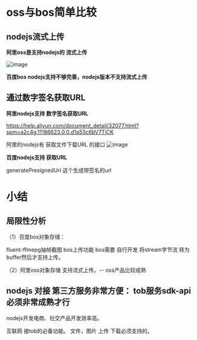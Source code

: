 # oss与bos简单比较

## nodejs流式上传

**阿里oss是支持nodejs的 流式上传**

![image](https://user-images.githubusercontent.com/17688273/151172532-173c344b-9b31-425a-ba35-736bab8c0a89.png)


**百度bos nodejs支持不够完善，nodejs版本不支持流式上传**

## 通过数字签名获取URL

**阿里nodejs支持 数字签名获取URL**

https://help.aliyun.com/document_detail/32077.html?spm=a2c4g.11186623.0.0.d1a53c6bV7TjCK

阿里的nodejs有  获取文件下载URL 的接口
![image](https://user-images.githubusercontent.com/17688273/151175756-fac52d23-6376-4742-b995-ab1f729a4dfe.png)

**百度nodejs支持 获取URL**

generatePresignedUrl 这个生成带签名的url

# 小结

## 局限性分析

（1）百度bos对象存储：

fluent-ffmepg抽帧截图 bos上传功能 bos需要 自行开发 将stream字节流 转为 buffer然后才支持上传。

（2）阿里oss对象存储 支持流式上传。-- oss产品比较成熟


## nodejs 对接 第三方服务非常方便： tob服务sdk-api必须非常成熟才行

nodejs开发电商、社交产品开发效率高。

互联网 接tob的必备功能。 文件，图片 上传 下载必须支持的。


